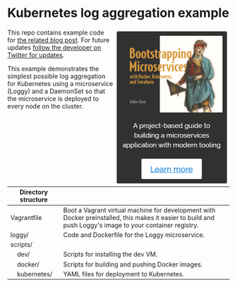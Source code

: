 # Kubernetes log aggregation example

<a target="_blank" href="http://bit.ly/2o0aDsP"><img align="right" src="images/support.png"></a>

This repo contains example code for [the related blog post](http://the-data-wrangler/kubernetes-log-aggregation/). For future updates [follow the developer on Twitter for updates](https://twitter.com/ashleydavis75).


This example demonstrates the simplest possible log aggregation for Kubernetes using a microservice (Loggy) and a DaemonSet so that the microservice is deployed to every node on the cluster.

| Directory structure |  |
| --- | --- |
| Vagrantfile | Boot a Vagrant virtual machine for development with Docker preinstalled, this makes it easier to build and push Loggy's image to your container registry. |
| loggy/ | Code and Dockerfile for the Loggy microservice. |
| scripts/ |
| &nbsp;&nbsp;&nbsp;&nbsp;dev/ | Scripts for installing the dev VM.
| &nbsp;&nbsp;&nbsp;&nbsp;docker/ | Scripts for building and pushing Docker images.
| &nbsp;&nbsp;&nbsp;&nbsp;kubernetes/ | YAML files for deployment to Kubernetes.
